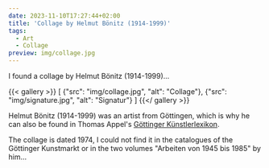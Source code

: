 ```yaml
---
date: 2023-11-10T17:27:44+02:00
title: 'Collage by Helmut Bönitz (1914-1999)'
tags:
  - Art
  - Collage
preview: img/collage.jpg
---
```


I found a collage by Helmut Bönitz (1914-1999)...
<!--more-->

{{< gallery >}}
[
  {"src": "img/collage.jpg", "alt": "Collage"},
  {"src": "img/signature.jpg", "alt": "Signatur"}
]
{{</ gallery >}}

Helmut Bönitz (1914-1999) was an artist from Göttingen, which is why he can also be found in Thomas Appel's [Göttinger Künstlerlexikon](https://univerlag.uni-goettingen.de/bitstream/handle/3/isbn-978-3-86395-504-5/Appel_diss.pdf).

The collage is dated 1974, I could not find it in the catalogues of the Göttinger Kunstmarkt or in the two volumes "Arbeiten von 1945 bis 1985" by him...
